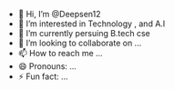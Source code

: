 - 👋 Hi, I’m @Deepsen12
- 👀 I’m interested in Technology , and A.I
- 🌱 I’m currently persuing B.tech cse 
- 💞️ I’m looking to collaborate on ...
- 📫 How to reach me ...
- 😄 Pronouns: ...
- ⚡ Fun fact: ...

<!---
Deepsen12/Deepsen12 is a ✨ special ✨ repository because its `README.md` (this file) appears on your GitHub profile.
You can click the Preview link to take a look at your changes.
--->
